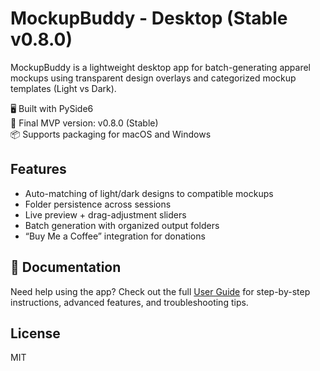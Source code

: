 # MockupBuddy - Desktop (Stable v0.8.0)

MockupBuddy is a lightweight desktop app for batch-generating apparel mockups using transparent design overlays and categorized mockup templates (Light vs Dark). 

🖥 Built with PySide6  
🎯 Final MVP version: v0.8.0 (Stable)  
📦 Supports packaging for macOS and Windows

## Features
- Auto-matching of light/dark designs to compatible mockups
- Folder persistence across sessions
- Live preview + drag-adjustment sliders
- Batch generation with organized output folders
- “Buy Me a Coffee” integration for donations


## 📘 Documentation
Need help using the app? Check out the full [User Guide](UserGuide.md) for step-by-step instructions, advanced features, and troubleshooting tips.

## License
MIT